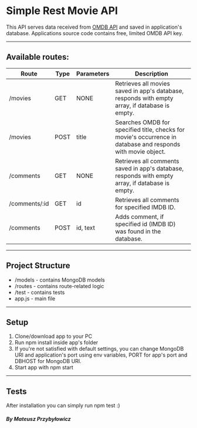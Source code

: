 # Simple Rest Movie API

This API serves data received from [OMDB API](http://www.omdbapi.com/) and saved in application's database.
Applications source code contains free, limited OMDB API key.

------

## Available routes:

| Route         | Type | Parameters | Description                                                  |
| ------------- | ---- | ---------- | ------------------------------------------------------------ |
| /movies       | GET  | NONE       | Retrieves all movies saved in app's database, responds with empty array, if database is empty. |
| /movies       | POST | title      | Searches OMDB for specified title, checks for movie's occurrence in database and responds with movie object. |
| /comments     | GET  | NONE       | Retrieves all comments saved in app's database, responds with empty array, if database is empty. |
| /comments/:id | GET  | id         | Retrieves all comments for specified IMDB ID.                |
| /comments     | POST | id, text   | Adds comment, if specified id (IMDB ID) was found in the database. |

------

## Project Structure

- /models - contains MongoDB models
- /routes - contains route-related logic
- /test - contains tests
- app.js - main file

------

## Setup

1. Clone/download app to your PC
2. Run npm install inside app's folder
3. If you're not satisfied with default settings, you can change MongoDB URI and application's port using env variables, PORT for app's port and DBHOST for MongoDB URI.
4. Start app with npm start

------

## Tests

After installation you can simply run npm test :)

##### By Mateusz Przybyłowicz 

